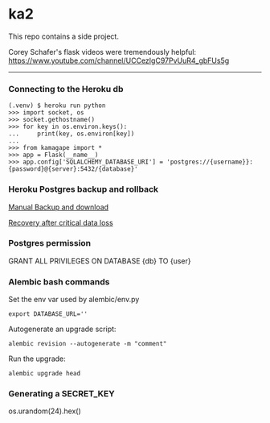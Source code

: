 # ka2


This repo contains a side project. 
 
Corey Schafer's flask videos were tremendously helpful: https://www.youtube.com/channel/UCCezIgC97PvUuR4_gbFUs5g

---

### Connecting to the Heroku db
```
(.venv) $ heroku run python
>>> import socket, os
>>> socket.gethostname()
>>> for key in os.environ.keys():
...     print(key, os.environ[key])
... 
>>> from kamagape import *
>>> app = Flask(__name__)
>>> app.config['SQLALCHEMY_DATABASE_URI'] = 'postgres://{username}}:{password}@{server}:5432/{database}'
```

### Heroku Postgres backup and rollback
[Manual Backup and download](https://devcenter.heroku.com/articles/heroku-postgres-backups#creating-a-backup)

[Recovery after critical data loss](https://devcenter.heroku.com/articles/heroku-postgres-rollback#common-use-case-recovery-after-critical-data-loss)


### Postgres permission
GRANT ALL PRIVILEGES ON DATABASE {db} TO {user}


### Alembic bash commands
Set the env var used by alembic/env.py
```
export DATABASE_URL=''
```

Autogenerate an upgrade script:
```
alembic revision --autogenerate -m "comment"
```
Run the upgrade:
```
alembic upgrade head
```

### Generating a SECRET_KEY

os.urandom(24).hex()